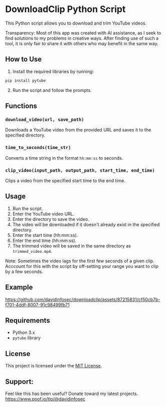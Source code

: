 # DownloadClip Python Script

This Python script allows you to download and trim YouTube videos.

Transparency: Most of this app was created with AI assistance, as I seek to find solutions to my problems in creative ways. After finding use of such a tool, it is only fair to share it with others who may benefit in the same way.

## How to Use

1. Install the required libraries by running:

```bash
pip install pytube
```

2. Run the script and follow the prompts.

## Functions

### `download_video(url, save_path)`

Downloads a YouTube video from the provided URL and saves it to the specified directory.

### `time_to_seconds(time_str)`

Converts a time string in the format `hh:mm:ss` to seconds.

### `clip_video(input_path, output_path, start_time, end_time)`

Clips a video from the specified start time to the end time.

## Usage

1. Run the script.
2. Enter the YouTube video URL.
3. Enter the directory to save the video.
4. The video will be downloaded if it doesn't already exist in the specified directory.
5. Enter the start time (hh:mm:ss).
6. Enter the end time (hh:mm:ss).
7. The trimmed video will be saved in the same directory as `trimmed_video.mp4`.

Note: Sometimes the video lags for the first few seconds of a given clip. Acccount for this with the script by off-setting your range you want to clip by a few seconds.

## Example


https://github.com/davidinfosec/downloadclip/assets/87215831/cf50cb7b-f701-4ddf-8007-91c98499fb71

## Requirements

- Python 3.x
- `pytube` library

## License

This project is licensed under the [MIT License](LICENSE).

## Support:

Feel like this has been useful? Donate toward my latest projects. https://www.poof.io/tip/@davidinfosec
